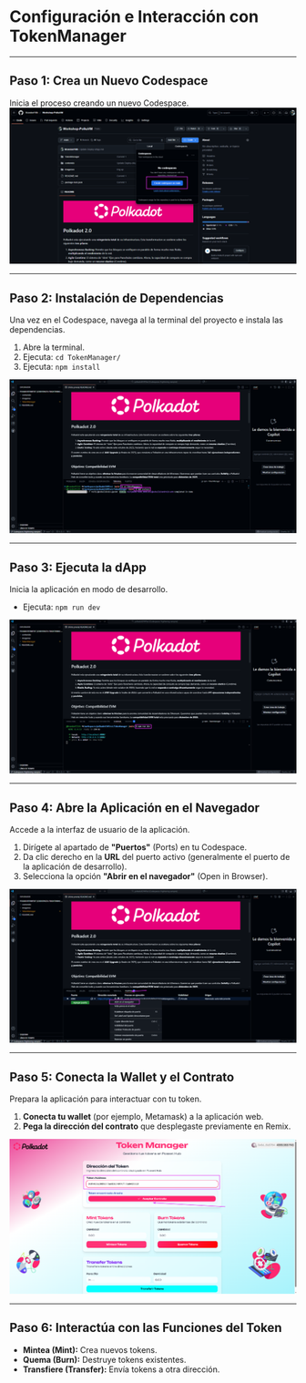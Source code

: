 # Configuración e Interacción con TokenManager
---

## Paso 1: Crea un Nuevo Codespace

Inicia el proceso creando un nuevo Codespace.
![codespace](/imagenes/codespace-codespace.png)

---

## Paso 2: Instalación de Dependencias

Una vez en el Codespace, navega al la terminal del proyecto e instala las dependencias.

1.  Abre la terminal.
2.  Ejecuta: `cd TokenManager/`
3.  Ejecuta: `npm install`
   
![codespace](/imagenes/codespace-npm-install.png)


---

## Paso 3: Ejecuta la dApp

Inicia la aplicación en modo de desarrollo.

* Ejecuta: `npm run dev`
  
![codespace](/imagenes/codespace-npm-run-dev.png)


---

## Paso 4: Abre la Aplicación en el Navegador

Accede a la interfaz de usuario de la aplicación.

1.  Dirígete al apartado de **"Puertos"** (Ports) en tu Codespace.
2.  Da clic derecho en la **URL** del puerto activo (generalmente el puerto de la aplicación de desarrollo).
3.  Selecciona la opción **"Abrir en el navegador"** (Open in Browser).

![codespace](/imagenes/codespace-puertos.png)


---

## Paso 5: Conecta la Wallet y el Contrato

Prepara la aplicación para interactuar con tu token.

1.  **Conecta tu wallet** (por ejemplo, Metamask) a la aplicación web.
2.  **Pega la dirección del contrato** que desplegaste previamente en Remix.

![codespace](/imagenes/TokenManager1.png)


---

## Paso 6: Interactúa con las Funciones del Token

* **Mintea (Mint):** Crea nuevos tokens.
* **Quema (Burn):** Destruye tokens existentes.
* **Transfiere (Transfer):** Envía tokens a otra dirección.
